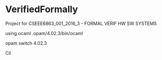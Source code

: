 # VerifiedFormally
Project for CSEEE6863_001_2016_3 - FORMAL VERIF HW SW SYSTEMS

using ocaml .opam/4.02.3/bin/ocaml


opam switch 4.02.3

Cil
